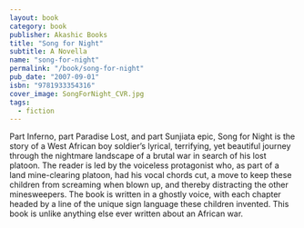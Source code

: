 ```yaml
---
layout: book
category: book
publisher: Akashic Books
title: "Song for Night"
subtitle: A Novella
name: "song-for-night"
permalink: "/book/song-for-night"
pub_date: "2007-09-01"
isbn: "9781933354316"
cover_image: SongForNight_CVR.jpg
tags: 
  - fiction
---
```


Part Inferno, part Paradise Lost, and part Sunjiata epic, Song for Night is the story of a West African boy soldier’s lyrical, terrifying, yet beautiful journey through the nightmare landscape of a brutal war in search of his lost platoon. The reader is led by the voiceless protagonist who, as part of a land mine-clearing platoon, had his vocal chords cut, a move to keep these children from screaming when blown up, and thereby distracting the other minesweepers. The book is written in a ghostly voice, with each chapter headed by a line of the unique sign language these children invented. This book is unlike anything else ever written about an African war.
